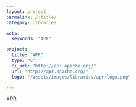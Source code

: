```yaml
---
layout: project
permalink: /:title/
category: libraries

meta:
  keywords: "APR"

project:
  title: "APR"
  type: "C"
  ci_url: "http://apr.apache.org/"
  url: "http://apr.apache.org/"
  logo: "/assets/images/libraries/apr/logo.png"

---
```

<p>APR</p>